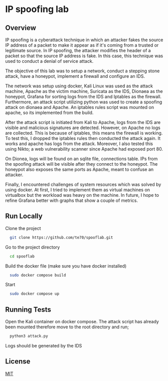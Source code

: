 
# IP spoofing lab

## Overview
IP spoofing is a cyberattack technique in which an attacker fakes the source IP address of a packet to make it appear as if it's coming from a trusted or legitimate source. In IP spoofing, the attacker modifies the header of a packet so that the source IP address is fake. In this case, this technique was used to conduct a denial of service attack. 

The objective of this lab was to setup a network, conduct a stepping stone attack, have a honeypot, implement a firewall and configure an IDS.

The network was setup using docker, Kali Linux was used as the attack machine, Apache as the victim machine, Suricata as the IDS, Dionaea as the honeypot, Grafana for sorting logs from the IDS and Iptables as the firewall. Furthermore, an attack script utilizing python was used to create a spoofing attack on dionaea and Apache. An iptables rules script was mounted on apache, so its implemented from the build. 

After the attack script is initiated from Kali to Apache, logs from the IDS are visible and malicious signatures are detected. However, on Apache no logs are collected. This is because of iptables, this means the firewall is working. To test this, I dropped the iptables rules then conducted the attack again. It works and apache has logs from the attack. Moreover, I also tested this using Nikto; a web vulnerability scanner since Apache had exposed port 80. 

On Dionea, logs will be found on an sqlite file, connections table. IPs from the spoofing attack will be visible after they connect to the honeypot. The honeypot also exposes the same ports as Apache, meant to confuse an attacker.

Finally, I encountered challenges of system resources which was solved by using docker. At first, I tried to implement them as virtual machines on virtualbox but the workload was heavy on the machine. In future, I hope to refine Grafana better with graphs that show a couple of metrics.



## Run Locally

Clone the project

```bash
  git clone https://github.com/te70/spooflab.git
```
Go to the project directory

```bash
  cd spooflab
```

Build the docker file (make sure you have docker installed)

```bash
  sudo docker compose build
```

Start

```bash
  sudo docker compose up
```


## Running Tests

Open the Kali container on docker compose. The attack script has already been mounted therefore move to the root directory and run;

```bash
  python3 attack.py
```

Logs should be generated by the IDS
## License

[MIT](https://choosealicense.com/licenses/mit/)

